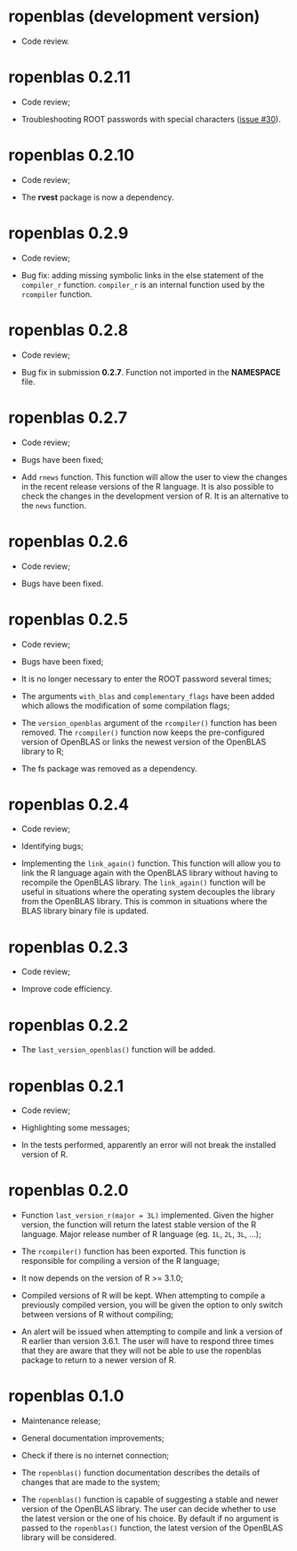 # ropenblas (development version)

* Code review.

# ropenblas 0.2.11

* Code review;

* Troubleshooting ROOT passwords with special characters ([issue #30](https://github.com/prdm0/ropenblas/issues/30)). 

# ropenblas 0.2.10

* Code review;

* The **rvest** package is now a dependency.

# ropenblas 0.2.9

* Code review;

* Bug fix: adding missing symbolic links in the else statement of the `compiler_r` function. `compiler_r` is an internal function used by the `rcompiler` function.

# ropenblas 0.2.8

* Code review;

* Bug fix in submission **0.2.7**. Function not imported in the **NAMESPACE** file.

# ropenblas 0.2.7

* Code review;

* Bugs have been fixed;

* Add `rnews` function. This function will allow the user to view the changes in the recent release versions of the R language. It is also possible to check the changes in the development version of R. It is an alternative to the `news` function.

# ropenblas 0.2.6 

* Code review;

* Bugs have been fixed.

# ropenblas 0.2.5

* Code review;

* Bugs have been fixed;

* It is no longer necessary to enter the ROOT password several times;

* The arguments `with_blas` and `complementary_flags` have been added which allows the modification of some compilation flags;

* The `version_openblas` argument of the `rcompiler()` function has been removed. The `rcompiler()` function now keeps the pre-configured version of OpenBLAS or links the newest version of the OpenBLAS library to R;

* The fs package was removed as a dependency. 

# ropenblas 0.2.4

* Code review;

* Identifying bugs;

* Implementing the `link_again()` function. This function will allow you to link the R language again with the OpenBLAS library without having to recompile the OpenBLAS library. The `link_again()` function will be useful in situations where the operating system decouples the library from the OpenBLAS library. This is common in situations where the BLAS library binary file is updated.

# ropenblas 0.2.3

* Code review;

* Improve code efficiency.

# ropenblas 0.2.2 

* The `last_version_openblas()` function will be added.

# ropenblas 0.2.1

* Code review;

* Highlighting some messages;

* In the tests performed, apparently an error will not break the installed version of R.


# ropenblas 0.2.0

* Function `last_version_r(major = 3L)` implemented.  Given the higher version, the function will return the latest stable version of the R language. Major release number of R language (eg. `1L`, `2L`, `3L`, ...);

* The `rcompiler()` function has been exported. This function is responsible for compiling a version of the R language;

* It now depends on the version of R >= 3.1.0;

* Compiled versions of R will be kept. When attempting to compile a previously compiled version, you will be given the option to only switch between versions of R without compiling;

* An alert will be issued when attempting to compile and link a version of R earlier than version 3.6.1. The user will have to respond three times that they are aware that they will not be able to use the ropenblas package to return to a newer version of R.

# ropenblas 0.1.0

* Maintenance release;

* General documentation improvements;

* Check if there is no internet connection;

* The `ropenblas()` function documentation describes the details of changes that are made to the system;

* The `ropenblas()` function is capable of suggesting a stable and newer version of the OpenBLAS library. The user can decide whether to use the latest version or the one of his choice. By default if no argument is passed to the `ropenblas()` function, the latest version of the OpenBLAS library will be considered.
